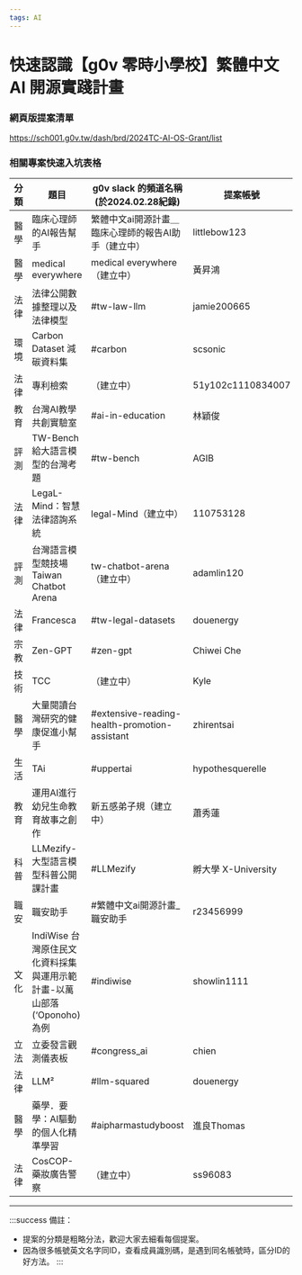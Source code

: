 ```yaml
---
tags: AI
---
```


# 快速認識【g0v 零時小學校】繁體中文 AI 開源實踐計畫

### 網頁版提案清單
https://sch001.g0v.tw/dash/brd/2024TC-AI-OS-Grant/list

### 相關專案快速入坑表格

| 分類 | 題目                                            | g0v slack 的頻道名稱 (於2024.02.28紀錄)               | 提案帳號              | 提案坑主 g0v Slack 帳號名稱 （成員識別碼）     | 流水編號     |
| -- | --------------------------------------------- | --------------------------------------------- | ----------------- | -------------------------------- | -------- |
| 醫學 | 臨床心理師的AI報告幫手                                  | 繁體中文ai開源計畫＿臨床心理師的報告AI助手（建立中）                  | littlebow123      | PsyYPY                           | user-273 |
| 醫學 | medical everywhere                            | medical everywhere（建立中）                       | 黃昇鴻               | 黃舒郁                              | user-290 |
| 法律 | 法律公開數據整理以及法律模型                                | #tw-law-llm                                   | jamie200665       | JamieLee U06FYG6P718             | user-285 |
| 環境 | Carbon Dataset 減碳資料集                          | #carbon                                       | scsonic           | you gang kuo (D01EM0VA916)       | user-274 |
| 法律 | 專利檢索                                          | （建立中）                                         | 51y102c1110834007 | 待補                               | user-242 |
| 教育 | 台灣AI教學共創實驗室                                   | #ai-in-education                              | 林穎俊               | 林穎俊(U06KD9MCETW)                 | user-294 |
| 評測 | TW-Bench 給大語言模型的台灣考題                          | #tw-bench                                     | AGIB              | Teemo ( tw-bench 坑主 )（UUTJJKSMR） | user-292 |
| 法律 | LegaL-Mind：智慧法律諮詢系統                           | legal-Mind（建立中）                               | 110753128         | Wei-jie(U06GPA4KKEK)             | user-287 |
| 評測 | 台灣語言模型競技場 Taiwan Chatbot Arena                | tw-chatbot-arena（建立中）                         | adamlin120        | 林彥廷                              | user-288 |
| 法律 | Francesca                                     | #tw-legal-datasets                            | douenergy         | douenergy                        | user-291 |
| 宗教 | Zen-GPT                                       | #zen-gpt                                      | Chiwei Che        | Chiwei Che (D06CK2R1FQX)         | user-275 |
| 技術 | TCC                                           | （建立中）                                         | Kyle              | Abao（U06CRLZTNQ3）                | user-271 |
| 醫學 | 大量閱讀台灣研究的健康促進小幫手                              | #extensive-reading-health-promotion-assistant | zhirentsai        | Zhi-Ren Tsai                     | user-269 |
| 生活 | TAi                                           | #uppertai                                     | hypothesquerelle  | LU (U02932FUV19)                 | user-268 |
| 教育 | 運用AI進行幼兒生命教育故事之創作                             | 新五感弟子規（建立中）                                   | 蕭秀蓮               | silvia                           | user-279 |
| 科普 | LLMezify-大型語言模型科普公開課計畫                        | #LLMezify                                     | 孵大學 X-University  | 孵大學 X-University（U06HBBUH48G）    | user-277 |
| 職安 | 職安助手                                          | #繁體中文ai開源計畫_職安助手                              | r23456999         | 咻咻，Title(專業划水)                   | user-282 |
| 文化 | IndiWise 台灣原住民文化資料採集與運用示範計畫-以萬山部落(‘Oponoho)為例 | #indiwise                                     | showlin1111       | 李秀玲(U06H5T5RRPU)                 | user-289 |
| 立法 | 立委發言觀測儀表板                                     | #congress_ai                                  | chien             | Helene Chien（U01FW6KV4RL）        | user-299 |
| 法律 | LLM²                                          | #llm-squared                                  | douenergy         | douenergy                        | user-291 |
| 醫學 | 藥學．要學：AI驅動的個人化精準學習                            | #aipharmastudyboost                           | 進良Thomas          | 進良Thomas(U02ME55S2DB)            | user-286 |
| 法律 | CosCOP-藥妝廣告警察                                 | （建立中）                                         | ss96083           | FreezeT (D06FC049A86)            | user-284 |

---
:::success
備註：
- 提案的分類是粗略分法，歡迎大家去細看每個提案。
- 因為很多帳號英文名字同ID，查看成員識別碼，是遇到同名帳號時，區分ID的好方法。
:::